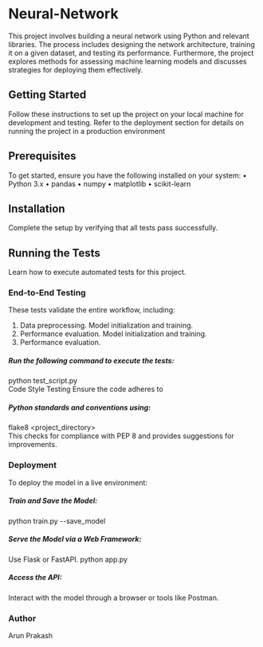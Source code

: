 # Neural-Network
This project involves building a neural network using Python and relevant libraries. The process includes designing the network architecture, training it on a given dataset, and testing its performance. Furthermore, the project explores methods for assessing machine learning models and discusses strategies for deploying them effectively.
## Getting Started
Follow these instructions to set up the project on your local machine for development and testing. Refer to the deployment section for details on running the project in a production environment
## Prerequisites
To get started, ensure you have the following installed on your system:
•	Python 3.x
•	pandas
•	numpy
•	matplotlib
•	scikit-learn 
## Installation
Complete the setup by verifying that all tests pass successfully.

## Running the Tests
Learn how to execute automated tests for this project.

### End-to-End Testing
These tests validate the entire workflow, including:

1. Data preprocessing.
Model initialization and training.
2. Performance evaluation.
Model initialization and training.
3. Performance evaluation.


##### Run the following command to execute the tests:

python test_script.py  
Code Style Testing
Ensure the code adheres to 


##### Python standards and conventions using:

flake8 <project_directory>  
This checks for compliance with PEP 8 and provides suggestions for improvements.


### Deployment
To deploy the model in a live environment:

##### Train and Save the Model:
python train.py --save_model  
##### Serve the Model via a Web Framework: 
Use Flask or FastAPI.
python app.py  
##### Access the API: 
Interact with the model through a browser or tools like Postman.
### Author
Arun Prakash